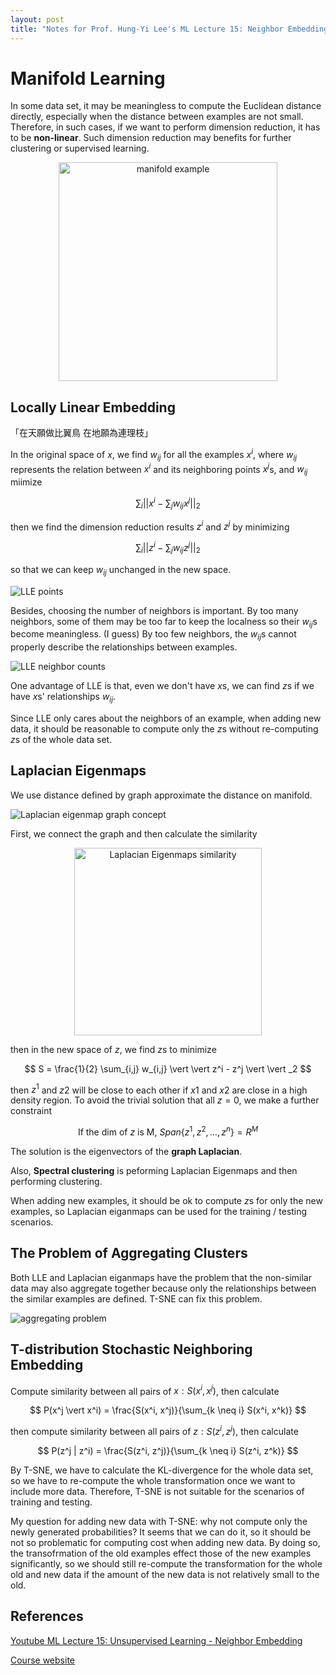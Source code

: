 ```yaml
---
layout: post
title: "Notes for Prof. Hung-Yi Lee's ML Lecture 15: Neighbor Embedding"
---
```

# Manifold Learning

In some data set, it may be meaningless to compute the Euclidean distance directly, especially when the distance between examples are not small. Therefore, in such cases, if we want to perform dimension reduction, it has to be **non-linear**. Such dimension reduction may benefits for further clustering or supervised learning.

<p align="center">
    <img src="https://baliuzeger.github.io/sjl/assets/images/HYL_ML_15/manifold-example.png" alt="manifold example" style="width:350px;"/>
</p>

## Locally Linear Embedding

「在天願做比翼鳥 在地願為連理枝」

In the original space of $x$, we find $w_{ij}$ for all the examples $x^i$, where $w_{ij}$ represents the relation between $x^i$ and its neighboring points $x^j$s, and $w_{ij}$ miimize

$$ \sum_{i} \vert \vert x^i - \sum_j w_{ij} x^j \vert \vert _2 $$

then we find the dimension reduction results $z^i$ and $z^j$ by minimizing

$$ \sum_{i} \vert \vert z^i - \sum_j w_{ij} z^j \vert \vert _2 $$

so that we can keep $w_{ij}$ unchanged in the new space.

![LLE points](https://baliuzeger.github.io/sjl/assets/images/HYL_ML_15/LLE-points.png)

Besides, choosing the number of neighbors is important. By too many neighbors, some of them may be too far to keep the localness so their $w_{ij}$s become meaningless. (I guess) By too few neighbors, the $w_{ij}$s cannot properly describe the relationships between examples.

![LLE neighbor counts](https://baliuzeger.github.io/sjl/assets/images/HYL_ML_15/LLE-neighbor-counts.png)

One advantage of LLE is that, even we don't have $x$s, we can find $z$s if we have $x$s' relationships $w_{ij}$.

Since LLE only cares about the neighbors of an example, when adding new data, it should be reasonable to compute only the $z$s without re-computing $z$s of the whole data set.

## Laplacian Eigenmaps

We use distance defined by graph approximate the distance on manifold.

![Laplacian eigenmap graph concept](https://baliuzeger.github.io/sjl/assets/images/HYL_ML_15/LE-graph.png)

First, we connect the graph and then calculate the similarity

<p align="center">
    <img src="https://baliuzeger.github.io/sjl/assets/images/HYL_ML_15/LE-similarity.png" alt="Laplacian Eigenmaps similarity" style="width:300px;"/>
</p>

then in the new space of $z$, we find $z$s to minimize

$$ S = \frac{1}{2} \sum_{i,j} w_{i,j} \vert \vert z^i - z^j \vert \vert _2 $$

then $z^1$ and $z2$ will be close to each other if $x1$ and $x2$ are close in a high density region. To avoid the trivial solution that all $z = 0$, we make a further constraint

$$ \text{If the dim of } z \text{ is M, } Span \{ z^1, z^2, \dots, z^n \} = R^M $$

The solution is the eigenvectors of the **graph Laplacian**.

Also, **Spectral clustering** is peforming Laplacian Eigenmaps and then performing clustering.

When adding new examples, it should be ok to compute $z$s for only the new examples, so Laplacian eiganmaps can be used for the training / testing scenarios.

## The Problem of Aggregating Clusters

Both LLE and Laplacian eiganmaps have the problem that the non-similar data may also aggregate together because only the relationships between the similar examples are defined. T-SNE can fix this problem.

![aggregating problem](https://baliuzeger.github.io/sjl/assets/images/HYL_ML_15/aggregating-problem.png)

## T-distribution Stochastic Neighboring Embedding

Compute similarity between all pairs of $x: S(x^i,x^j)$, then calculate

$$ P(x^j \vert x^i) = \frac{S(x^i, x^j)}{\sum_{k \neq i} S(x^i, x^k)} $$

then compute similarity between all pairs of $z: S(z^i,z^j)$, then calculate

$$ P(z^j | z^i) = \frac{S(z^i, z^j)}{\sum_{k \neq i} S(z^i, z^k)} $$




By T-SNE, we have to calculate the KL-divergence for the whole data set, so we have to re-compute the whole transformation once we want to include more data. Therefore, T-SNE is not suitable for the scenarios of training and testing.

My question for adding new data with T-SNE: why not compute only the newly generated probabilities? It seems that we can do it, so it should be not so problematic for computing cost when adding new data. By doing so, the transofrmation of the old examples effect those of the new examples significantly, so we should still re-compute the transformation for the whole old and new data if the amount of the new data is not relatively small to the old.


## References

[Youtube ML Lecture 15: Unsupervised Learning - Neighbor Embedding](https://www.youtube.com/watch?v=GBUEjkpoxXc&list=PLJV_el3uVTsPy9oCRY30oBPNLCo89yu49&index=24)

[Course website](http://speech.ee.ntu.edu.tw/~tlkagk/courses_ML17_2.html)
